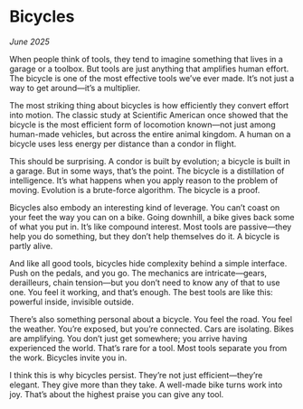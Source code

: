 # Bicycles
*June 2025*

When people think of tools, they tend to imagine something that lives in a garage or a toolbox. But tools are just anything that amplifies human effort. The bicycle is one of the most effective tools we’ve ever made. It’s not just a way to get around—it’s a multiplier.

The most striking thing about bicycles is how efficiently they convert effort into motion. The classic study at Scientific American once showed that the bicycle is the most efficient form of locomotion known—not just among human-made vehicles, but across the entire animal kingdom. A human on a bicycle uses less energy per distance than a condor in flight.

This should be surprising. A condor is built by evolution; a bicycle is built in a garage. But in some ways, that’s the point. The bicycle is a distillation of intelligence. It’s what happens when you apply reason to the problem of moving. Evolution is a brute-force algorithm. The bicycle is a proof.

Bicycles also embody an interesting kind of leverage. You can’t coast on your feet the way you can on a bike. Going downhill, a bike gives back some of what you put in. It’s like compound interest. Most tools are passive—they help you do something, but they don’t help themselves do it. A bicycle is partly alive.

And like all good tools, bicycles hide complexity behind a simple interface. Push on the pedals, and you go. The mechanics are intricate—gears, derailleurs, chain tension—but you don’t need to know any of that to use one. You feel it working, and that’s enough. The best tools are like this: powerful inside, invisible outside.

There’s also something personal about a bicycle. You feel the road. You feel the weather. You’re exposed, but you’re connected. Cars are isolating. Bikes are amplifying. You don’t just get somewhere; you arrive having experienced the world. That’s rare for a tool. Most tools separate you from the work. Bicycles invite you in.

I think this is why bicycles persist. They’re not just efficient—they’re elegant. They give more than they take. A well-made bike turns work into joy. That’s about the highest praise you can give any tool.
